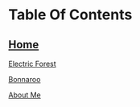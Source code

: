 # Table Of Contents
## [Home](index.md)



[Electric Forest](map.md)

[Bonnaroo](bonnaroo.md)

[About Me](aboutme.md)
